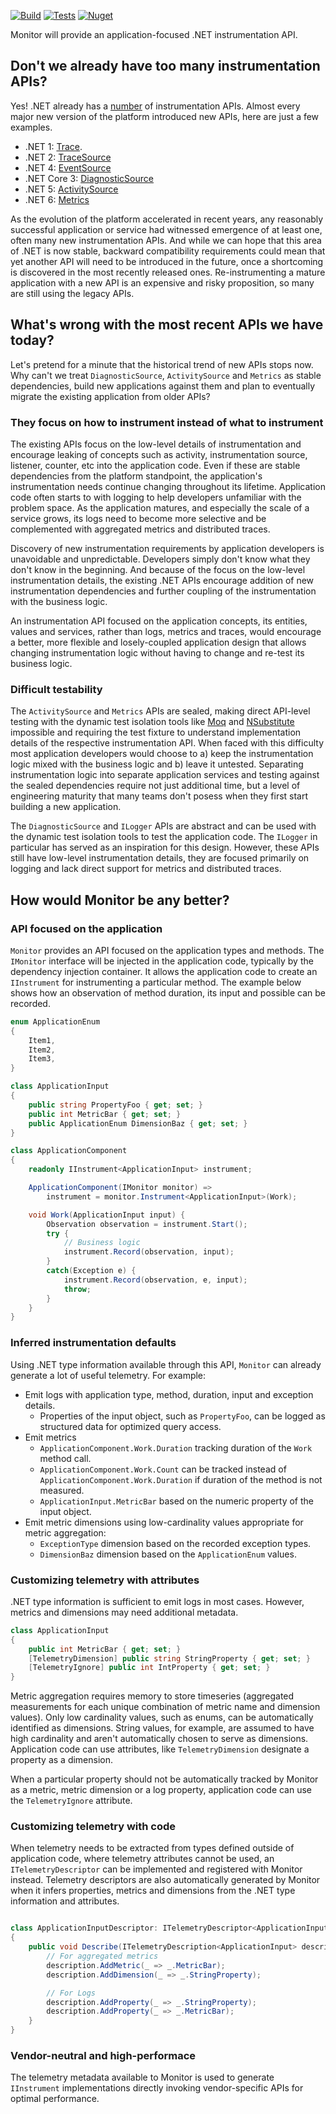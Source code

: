 [![Build](https://img.shields.io/appveyor/ci/olegsych/monitor/master)](https://ci.appveyor.com/project/olegsych/monitor/branch/master)
[![Tests](https://img.shields.io/appveyor/tests/olegsych/monitor/master)](https://ci.appveyor.com/project/olegsych/monitor/branch/master/tests)
[![Nuget](https://img.shields.io/nuget/v/monitor.svg)](https://www.nuget.org/packages/monitor)

Monitor will provide an application-focused .NET instrumentation API.

## Don't we already have too many instrumentation APIs?

Yes! .NET already has a [number](https://docs.microsoft.com/en-us/dotnet/core/diagnostics/) of instrumentation APIs.
Almost every major new version of the platform introduced new APIs, here are just a few examples.
- .NET 1: [Trace](https://docs.microsoft.com/en-us/dotnet/api/system.diagnostics.trace).
- .NET 2: [TraceSource](https://docs.microsoft.com/en-us/dotnet/api/system.diagnostics.tracesource)
- .NET 4: [EventSource](https://docs.microsoft.com/en-us/dotnet/api/system.diagnostics.tracing.eventsource)
- .NET Core 3: [DiagnosticSource](https://docs.microsoft.com/en-us/dotnet/api/system.diagnostics.diagnosticsource)
- .NET 5: [ActivitySource](https://docs.microsoft.com/en-us/dotnet/api/system.diagnostics.activitysource)
- .NET 6: [Metrics](https://docs.microsoft.com/en-us/dotnet/api/system.diagnostics.metrics)

As the evolution of the platform accelerated in recent years, any reasonably successful application or service had witnessed
emergence of at least one, often many new instrumentation APIs. And while we can hope that this area of .NET is now stable,
backward compatibility requirements could mean that yet another API will need to be introduced in the future, once a
shortcoming is discovered in the most recently released ones. Re-instrumenting a mature application with a new API is an
expensive and risky proposition, so many are still using the legacy APIs.

## What's wrong with the most recent APIs we have today?

Let's pretend for a minute that the historical trend of new APIs stops now. Why can't we treat `DiagnosticSource`,
`ActivitySource` and `Metrics` as stable dependencies, build new applications against them and plan to eventually migrate
the existing application from older APIs?

### They focus on how to instrument instead of what to instrument

The existing APIs focus on the low-level details of instrumentation and encourage leaking of concepts such as activity,
instrumentation source, listener, counter, etc into the application code. Even if these are stable dependencies
from the platform standpoint, the application's instrumentation needs continue changing throughout its lifetime. Application
code often starts to with logging to help developers unfamiliar with the problem space. As the application matures, and
especially the scale of a service grows, its logs need to become more selective and be complemented with aggregated metrics
and distributed traces.

Discovery of new instrumentation requirements by application developers is unavoidable and unpredictable. Developers simply
don't know what they don't know in the beginning. And because of the focus on the low-level instrumentation details, the
existing .NET APIs encourage addition of new instrumentation dependencies and further coupling of the instrumentation with
the business logic.

An instrumentation API focused on the application concepts, its entities, values and services, rather
than logs, metrics and traces, would encourage a better, more flexible and losely-coupled application design that allows
changing instrumentation logic without having to change and re-test its business logic.

### Difficult testability

The `ActivitySource` and `Metrics` APIs are sealed, making direct API-level testing with the dynamic test isolation tools
like [Moq](https://github.com/moq/moq4) and [NSubstitute](https://github.com/nsubstitute/NSubstitute) impossible and requiring
the test fixture to understand implementation details of the respective instrumentation API. When faced with this difficulty
most application developers would choose to a) keep the instrumentation logic mixed with the business logic and b) leave it
untested. Separating instrumentation logic into separate application services and testing against the sealed dependencies
require not just additional time, but a level of engineering maturity that many teams don't posess when they first start
building a new application.

The `DiagnosticSource` and `ILogger` APIs are abstract and can be used with the dynamic test isolation tools to test
the application code. The `ILogger` in particular has served as an inspiration for this design. However, these APIs still
have low-level instrumentation details, they are focused primarily on logging and lack direct support for metrics and
distributed traces.

## How would Monitor be any better?

### API focused on the application

`Monitor` provides an API focused on the application types and methods. The `IMonitor` interface will be injected in the
application code, typically by the dependency injection container. It allows the application code to create an `IInstrument`
for instrumenting a particular method. The example below shows how an observation of method duration, its input and possible
can be recorded.

```C#
enum ApplicationEnum
{
    Item1,
    Item2,
    Item3,
}

class ApplicationInput
{
    public string PropertyFoo { get; set; }
    public int MetricBar { get; set; }
    public ApplicationEnum DimensionBaz { get; set; }
}

class ApplicationComponent
{
    readonly IInstrument<ApplicationInput> instrument;

    ApplicationComponent(IMonitor monitor) =>
        instrument = monitor.Instrument<ApplicationInput>(Work);

    void Work(ApplicationInput input) {
        Observation observation = instrument.Start();
        try {
            // Business logic
            instrument.Record(observation, input);
        }
        catch(Exception e) {
            instrument.Record(observation, e, input);
            throw;
        }
    }
}
```

### Inferred instrumentation defaults

Using .NET type information available through this API, `Monitor` can already generate a lot of useful telemetry. For example:
- Emit logs with application type, method, duration, input and exception details.
    - Properties of the input object, such as `PropertyFoo`, can be logged as structured data for optimized query access.
- Emit metrics
    - `ApplicationComponent.Work.Duration` tracking duration of the `Work` method call.
    - `ApplicationComponent.Work.Count` can be tracked instead of `ApplicationComponent.Work.Duration` if duration of the
      method is not measured.
    - `ApplicationInput.MetricBar` based on the numeric property of the input object.
- Emit metric dimensions using low-cardinality values appropriate for metric aggregation:
    - `ExceptionType` dimension based on the recorded exception types.
    - `DimensionBaz` dimension based on the `ApplicationEnum` values.

### Customizing telemetry with attributes

.NET type information is sufficient to emit logs in most cases. However, metrics and dimensions may need additional metadata.

```C#
class ApplicationInput
{
    public int MetricBar { get; set; }
    [TelemetryDimension] public string StringProperty { get; set; }
    [TelemetryIgnore] public int IntProperty { get; set; }
}
```

Metric aggregation requires memory to store timeseries (aggregated measurements for each unique combination of metric name
and dimension values). Only low cardinality values, such as enums, can be automatically identified as dimensions. String
values, for example, are assumed to have high cardinality and aren't automatically chosen to serve as dimensions. Application
code can use attributes, like `TelemetryDimension` designate a property as a dimension.

When a particular property should not be automatically tracked by Monitor as a metric, metric dimension or a log property,
application code can use the `TelemetryIgnore` attribute.

### Customizing telemetry with code

When telemetry needs to be extracted from types defined outside of application code, where telemetry attributes cannot be used,
an `ITelemetryDescriptor` can be implemented and registered with Monitor instead. Telemetry descriptors are also automatically
generated by Monitor when it infers properties, metrics and dimensions from the .NET type information and attributes.

```C#

class ApplicationInputDescriptor: ITelemetryDescriptor<ApplicationInput>
{
    public void Describe(ITelemetryDescription<ApplicationInput> description) {
        // For aggregated metrics
        description.AddMetric(_ => _.MetricBar);
        description.AddDimension(_ => _.StringProperty);

        // For Logs
        description.AddProperty(_ => _.StringProperty);
        description.AddProperty(_ => _.MetricBar);
    }
}
```

### Vendor-neutral and high-performace

The telemetry metadata available to Monitor is used to generate `IInstrument` implementations directly invoking
vendor-specific APIs for optimal performance.
